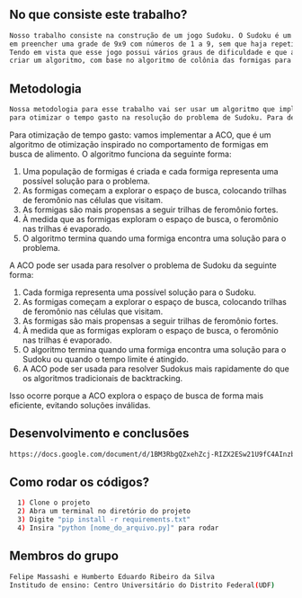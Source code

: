 ## No que consiste este trabalho?
```bash
Nosso trabalho consiste na construção de um jogo Sudoku. O Sudoku é um jogo de raciocínio lógico que consiste
em preencher uma grade de 9x9 com números de 1 a 9, sem que haja repetições na mesma linha, coluna ou bloco de 3x3.
Tendo em vista que esse jogo possui vários graus de dificuldade e que abrange várias possibilidades de solução, iremos
criar um algoritmo, com base no algoritmo de colônia das formigas para gerar a solução mais rápida e concreta dada a dificuldade do jogo.
````

## Metodologia
```bash
Nossa metodologia para esse trabalho vai ser usar um algoritmo que implemente uma solução ainda mais rápida para Sudoku e um algoritmo
para otimizar o tempo gasto na resolução do problema de Sudoku. Para deixar o algoritmo mais rápido em sua implementação.
````

Para otimização de tempo gasto: vamos implementar a ACO, que é um algoritmo de otimização inspirado no comportamento de formigas
em busca de alimento. O algoritmo funciona da seguinte forma:

  1) Uma população de formigas é criada e cada formiga representa uma possível solução para o problema.
  2) As formigas começam a explorar o espaço de busca, colocando trilhas de feromônio nas células que visitam.
  3) As formigas são mais propensas a seguir trilhas de feromônio fortes.
  4) À medida que as formigas exploram o espaço de busca, o feromônio nas trilhas é evaporado.
  5) O algoritmo termina quando uma formiga encontra uma solução para o problema.

A ACO pode ser usada para resolver o problema de Sudoku da seguinte forma:

  1) Cada formiga representa uma possível solução para o Sudoku.
  2) As formigas começam a explorar o espaço de busca, colocando trilhas de feromônio nas células que visitam.
  3) As formigas são mais propensas a seguir trilhas de feromônio fortes.
  4) À medida que as formigas exploram o espaço de busca, o feromônio nas trilhas é evaporado.
  5) O algoritmo termina quando uma formiga encontra uma solução para o Sudoku ou quando o tempo limite é atingido.
  6) A ACO pode ser usada para resolver Sudokus mais rapidamente do que os algoritmos tradicionais de backtracking.

Isso ocorre porque a ACO explora o espaço de busca de forma mais eficiente, evitando soluções inválidas.

## Desenvolvimento e conclusões
```bash
https://docs.google.com/document/d/1BM3RbgQZxehZcj-RIZX2ESw21U9fC4AInzboPZohP5Y/edit?usp=sharing
````

## Como rodar os códigos?
```bash
  1) Clone o projeto
  2) Abra um terminal no diretório do projeto
  3) Digite "pip install -r requirements.txt"
  4) Insira "python [nome_do_arquivo.py]" para rodar
````
## Membros do grupo
```bash
Felipe Massashi e Humberto Eduardo Ribeiro da Silva
Institudo de ensino: Centro Universitário do Distrito Federal(UDF)
```
